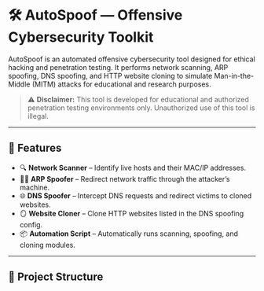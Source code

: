 # 🛠️ AutoSpoof — Offensive Cybersecurity Toolkit

AutoSpoof is an automated offensive cybersecurity tool designed for ethical hacking and penetration testing. It performs network scanning, ARP spoofing, DNS spoofing, and HTTP website cloning to simulate Man-in-the-Middle (MITM) attacks for educational and research purposes.

> ⚠️ **Disclaimer:** This tool is developed for educational and authorized penetration testing environments only. Unauthorized use of this tool is illegal.

---

## 📌 Features

- 🔍 **Network Scanner** – Identify live hosts and their MAC/IP addresses.
- 🕵️‍♂️ **ARP Spoofer** – Redirect network traffic through the attacker’s machine.
- 🌐 **DNS Spoofer** – Intercept DNS requests and redirect victims to cloned websites.
- 🪞 **Website Cloner** – Clone HTTP websites listed in the DNS spoofing config.
- 📦 **Automation Script** – Automatically runs scanning, spoofing, and cloning modules.

---

## 📂 Project Structure

